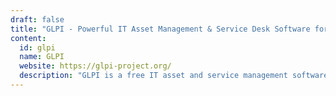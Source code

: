 ```yaml
---
draft: false
title: "GLPI - Powerful IT Asset Management & Service Desk Software for Efficient Operations"
content:
  id: glpi
  name: GLPI
  website: https://glpi-project.org/
  description: "GLPI is a free IT asset and service management software that streamlines your IT operations with tools for asset tracking, helpdesk management, financial oversight, and project planning."
---
```


